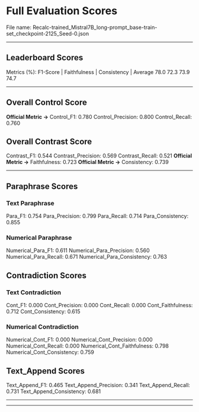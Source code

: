 # Full Evaluation Scores

File name: Recalc-trained_Mistral7B_long-prompt_base-train-set_checkpoint-2125_Seed-0.json


---

## Leaderboard Scores

Metrics (%): F1-Score | Faithfulness | Consistency | Average
                78.0        72.3          73.9        74.7

---

## Overall Control Score

**Official Metric ->** Control_F1: 0.780
Control_Precision: 0.800
Control_Recall: 0.760

## Overall Contrast Score

Contrast_F1: 0.544
Contrast_Precision: 0.569
Contrast_Recall: 0.521
**Official Metric ->** Faithfulness: 0.723
**Official Metric ->** Consistency: 0.739

---


## Paraphrase Scores


### Text Paraphrase

Para_F1: 0.754
Para_Precision: 0.799
Para_Recall: 0.714
Para_Consistency: 0.855


### Numerical Paraphrase

Numerical_Para_F1: 0.611
Numerical_Para_Precision: 0.560
Numerical_Para_Recall: 0.671
Numerical_Para_Consistency: 0.763


## Contradiction Scores


### Text Contradiction

Cont_F1: 0.000
Cont_Precision: 0.000
Cont_Recall: 0.000
Cont_Faithfulness: 0.712
Cont_Consistency: 0.615


### Numerical Contradiction

Numerical_Cont_F1: 0.000
Numerical_Cont_Precision: 0.000
Numerical_Cont_Recall: 0.000
Numerical_Cont_Faithfulness: 0.798
Numerical_Cont_Consistency: 0.759


## Text_Append Scores

Text_Append_F1: 0.465
Text_Append_Precision: 0.341
Text_Append_Recall: 0.731
Text_Append_Consistency: 0.681

---


---

